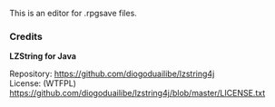 This is an editor for .rpgsave files.

### Credits

**LZString for Java**

Repository: https://github.com/diogoduailibe/lzstring4j \
License: (WTFPL) https://github.com/diogoduailibe/lzstring4j/blob/master/LICENSE.txt
